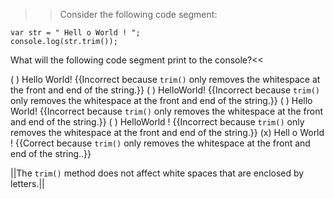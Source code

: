 >>Consider the following code segment:

```
var str = " Hell o World ! ";
console.log(str.trim());
```

What will the following code segment print to the console?<<

( ) Hello World! {{Incorrect because `trim()` only removes the whitespace at the front and end of the string.}}
( ) HelloWorld! {{Incorrect because `trim()` only removes the whitespace at the front and end of the string.}}
( ) Hello World! {{Incorrect because `trim()` only removes the whitespace at the front and end of the string.}}
( ) HelloWorld ! {{Incorrect because `trim()` only removes the whitespace at the front and end of the string.}}
(x) Hell o World ! {{Correct because `trim()` only removes the whitespace at the front and end of the string..}}

||The `trim()` method does not affect white spaces that are enclosed by letters.||